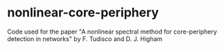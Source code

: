 # nonlinear-core-periphery
Code used for the paper "A nonlinear spectral method for core-periphery detection in networks" by F. Tudisco and D. J. Higham
